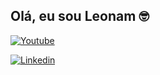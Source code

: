 ## Olá, eu sou Leonam 🤓

[![Youtube](https://img.shields.io/badge/YouTube-FF0000?style=for-the-badge&logo=youtube&logoColor=white)](https://www.youtube.com/@leonamcruz9694)

[![Linkedin](https://img.shields.io/badge/LinkedIn-0077B5?style=for-the-badge&logo=linkedin&logoColor=white)](https://br.linkedin.com/in/leonamcruz)
